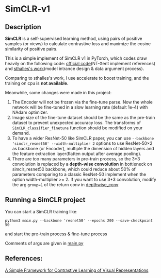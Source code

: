 # SimCLR-v1
## Description

**SimCLR** is a self-supervised learning method, using pairs of positive samples (or views) to calculate contrastive loss and maximize the cosine similarity of positive pairs.

This is a simple implement of SimCLR v1 in PyTorch, which codes draw heavily on the following code: [official code](https://github.com/google-research/simclr)(NT-Xent implement references) and [sthalles's work](https://github.com/sthalles/SimCLR)(model intrance design & data argument process).

Comparing to sthalles's work, I use accelerate to boost training, and the training on cpu is __not available__.

Meanwhile, some changes were made in this project:

1. The Encoder will not be frozen via the fine-tune parse. Now the whole network will be fine-tuned in a slow learning rate (default 1e-4) with NAdam optimizer.
2. Image size of the fine-tune dataset should be the same as the pre-train dataset to prevent unexpected accuracy loss. The transforms of ```SimCLR_classifier_finetune``` function should be modified on your demand.
3. To have a wider ResNet-50 like SimCLR paper, you can use ```--backbone 'simclr_resnet50' --width-multiplier 2``` options to use ResNet-50×2 as backbone (or Encoder), multiple the dimension of hidden layers and the feature extraction layer(flatten output after average pooling).
4. There are too many parameters in pre-train process, so the 3\*3 convolution is replaced by a **depth-wise convolution** in bottleneck on simclr_resnet50 backbone, which could reduce about 50% of parameters comparing to a classic ResNet-50 implement when the option width-multiplier >= 2. If you want to use 3\*3 convolution, modify the arg ```group=1``` of the return conv in [depthwise_conv](https://github.com/RDR2Blackwater/SimCLR-v1/blob/master/backbones/resnet_series.py#L21)

## Running a SimCLR project

You can start a SimCLR training like:

```//Bash
python3 main.py --backbone 'resnet50' --epochs 200 --save-checkpoint 50
```

and start the pre-train process & fine-tune process

Comments of args are given in [main.py](https://github.com/RDR2Blackwater/SimCLR-v1/blob/master/main.py)

## References:

[A Simple Framework for Contrastive Learning of Visual Representations](https://arxiv.org/abs/2002.05709)

